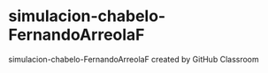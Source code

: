 # simulacion-chabelo-FernandoArreolaF
simulacion-chabelo-FernandoArreolaF created by GitHub Classroom

